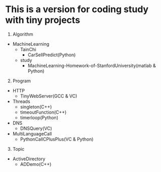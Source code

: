# This is a version for coding study with tiny projects
1. Algorithm
- MachineLearning
	- TainChi
		- CarSellPredict(Python)
	- study
		- MachineLearning-Homework-of-StanfordUniversity(matlab & Python)
	
2. Program
- HTTP
	- TinyWebServer(GCC & VC)
- Threads
	- singleton(C++)
    - timeoutFunction(C++)
    - timerloop(Python)
- DNS
	- DNSQuery(VC)
- MultiLanguageCall
	- PythonCallCPlusPlus(VC & Python)
	
	
3. Topic
- ActiveDirectory
	- ADDemo(C++)
